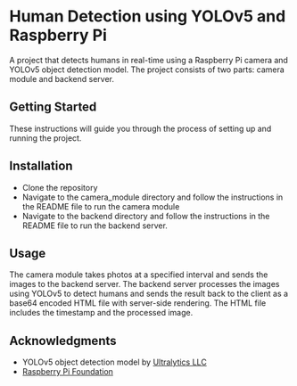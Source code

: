 # Human Detection using YOLOv5 and Raspberry Pi

A project that detects humans in real-time using a Raspberry Pi camera and YOLOv5 object detection model. The project consists of two parts: camera module and backend server.

## Getting Started

These instructions will guide you through the process of setting up and running the project.

## Installation

- Clone the repository
- Navigate to the camera_module directory and follow the instructions in the README file to run the camera module
- Navigate to the backend directory and follow the instructions in the README file to run the backend server.

## Usage

The camera module takes photos at a specified interval and sends the images to the backend server. The backend server processes the images using YOLOv5 to detect humans and sends the result back to the client as a base64 encoded HTML file with server-side rendering. The HTML file includes the timestamp and the processed image.

## Acknowledgments

* YOLOv5 object detection model by [Ultralytics LLC](https://github.com/ultralytics/yolov5)
* [Raspberry Pi Foundation](https://www.raspberrypi.org/)
